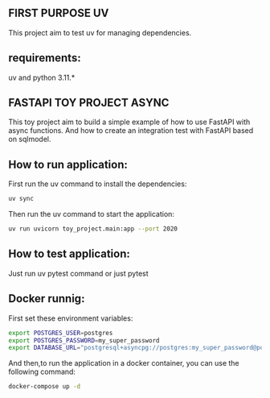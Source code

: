 ## FIRST PURPOSE UV
This project aim to test uv for managing dependencies.

## requirements:
uv and python 3.11.*

## FASTAPI TOY PROJECT ASYNC
This toy project aim to build a simple example of how to use FastAPI with async functions.
And how to create an integration test with FastAPI based on sqlmodel.

## How to run application:
First run the uv command to install the dependencies:
```bash
uv sync
```
Then run the uv command to start the application:
```bash
uv run uvicorn toy_project.main:app --port 2020
```

## How to test application:

Just run uv pytest command or just pytest

## Docker runnig:
First set these environment variables:
```bash
export POSTGRES_USER=postgres
export POSTGRES_PASSWORD=my_super_password
export DATABASE_URL="postgresql+asyncpg://postgres:my_super_password@postgres/toy_project"
```
And then,to run the application in a docker container, you can use the following command:
```bash
docker-compose up -d
```
